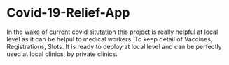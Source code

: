 # Covid-19-Relief-App
In the wake of current covid situtation this project is really helpful at local level as it can be helpul to medical workers.
To keep detail of Vaccines, Registrations, Slots.
It is ready to deploy at local level and can be perfectly used at local clinics, by private clinics.
